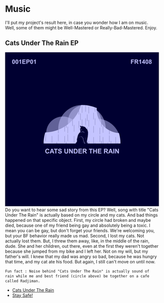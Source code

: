 # Music
I'll put my project's result here, in case you wonder how I am on music. Well, some of them might be Well-Mastered or Really-Bad-Mastered. Enjoy.

## Cats Under The Rain EP
![alt text](https://github.com/FikriRNurhidayat/Music/blob/develop/Artwork/Cats%20Under%20The%20Rain.png)
Do you want to hear some sad story from this EP? Well, song with title "Cats Under The Rain" is actually based on my circle and my cats. And bad things happened on that specific object. 
First, my circle had broken and maybe died, because one of my friend being gay and absolutely being a toxic. I mean you can be gay, but don't forget your friends. We're welcoming you, but your BF behavior really made us mad.
Second, I lost my cats. Not actually lost them. But, I threw them away, like, in the middle of the rain, dude. She and her children, out there, even at the first they weren't together because she jumped from my bike and I left her. Not on my will, but my father's will. I knew that my dad was angry so bad, because he was hungry that time, and my cat ate his food. But again, I still can't move on until now.
```
Fun fact : Noise behind "Cats Under The Rain" is actually sound of rain while me and best friend (circle above) be together on a cafe called Radjiman. 
```

* [Cats Under The Rain](https://github.com/FikriRNurhidayat/Music/blob/develop/Cats%20Under%20The%20Rain.wav)
* [Stay Safe!](https://github.com/FikriRNurhidayat/Music/blob/develop/Stay%20Safe!.wav)
